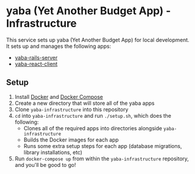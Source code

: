 # yaba (Yet Another Budget App) - Infrastructure

This service sets up yaba (Yet Another Budget App) for local development. It sets up and manages the following apps:
- [yaba-rails-server](https://github.com/domarp-j/yaba-rails-server)
- [yaba-react-client](https://github.com/domarp-j/yaba-react-client)

## Setup

1. Install [Docker](https://docs.docker.com/install/) and [Docker Compose](https://docs.docker.com/compose/install/)
2. Create a new directory that will store all of the yaba apps
3. Clone `yaba-infrastructure` into this repository
4. `cd` into `yaba-infrastructure` and run `./setup.sh`, which does the following:
    - Clones all of the required apps into directories alongside `yaba-infrastructure`
    - Builds the Docker images for each app
    - Runs some extra setup steps for each app (database migrations, library installations, etc)
5. Run `docker-compose up` from within the `yaba-infrastructure` repository, and you'll be good to go!

